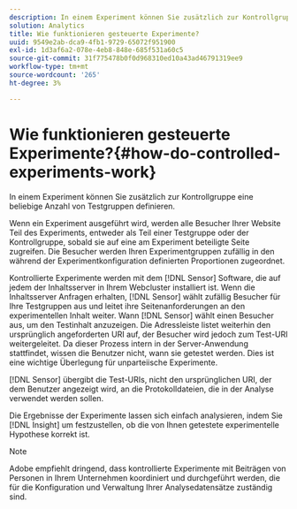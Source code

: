 ```yaml
---
description: In einem Experiment können Sie zusätzlich zur Kontrollgruppe eine beliebige Anzahl von Testgruppen definieren.
solution: Analytics
title: Wie funktionieren gesteuerte Experimente?
uuid: 9549e2ab-dca9-4fb1-9729-65072f951900
exl-id: 1d3af6a2-078e-4eb8-848e-685f531a60c5
source-git-commit: 31f775478b0f0d968310ed10a43ad46791319ee9
workflow-type: tm+mt
source-wordcount: '265'
ht-degree: 3%

---
```


# Wie funktionieren gesteuerte Experimente?{#how-do-controlled-experiments-work}

In einem Experiment können Sie zusätzlich zur Kontrollgruppe eine beliebige Anzahl von Testgruppen definieren.

Wenn ein Experiment ausgeführt wird, werden alle Besucher Ihrer Website Teil des Experiments, entweder als Teil einer Testgruppe oder der Kontrollgruppe, sobald sie auf eine am Experiment beteiligte Seite zugreifen. Die Besucher werden Ihren Experimentgruppen zufällig in den während der Experimentkonfiguration definierten Proportionen zugeordnet.

Kontrollierte Experimente werden mit dem [!DNL Sensor] Software, die auf jedem der Inhaltsserver in Ihrem Webcluster installiert ist. Wenn die Inhaltsserver Anfragen erhalten, [!DNL Sensor] wählt zufällig Besucher für Ihre Testgruppen aus und leitet ihre Seitenanforderungen an den experimentellen Inhalt weiter. Wann [!DNL Sensor] wählt einen Besucher aus, um den Testinhalt anzuzeigen. Die Adressleiste listet weiterhin den ursprünglich angeforderten URI auf, der Besucher wird jedoch zum Test-URI weitergeleitet. Da dieser Prozess intern in der Server-Anwendung stattfindet, wissen die Benutzer nicht, wann sie getestet werden. Dies ist eine wichtige Überlegung für unparteiische Experimente.

[!DNL Sensor] übergibt die Test-URIs, nicht den ursprünglichen URI, der dem Benutzer angezeigt wird, an die Protokolldateien, die in der Analyse verwendet werden sollen.

Die Ergebnisse der Experimente lassen sich einfach analysieren, indem Sie [!DNL Insight] um festzustellen, ob die von Ihnen getestete experimentelle Hypothese korrekt ist.

>[!NOTE]
>
>Adobe empfiehlt dringend, dass kontrollierte Experimente mit Beiträgen von Personen in Ihrem Unternehmen koordiniert und durchgeführt werden, die für die Konfiguration und Verwaltung Ihrer Analysedatensätze zuständig sind.
